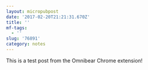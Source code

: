 ```yaml
---
layout: micropubpost
date: '2017-02-20T21:21:31.670Z'
title: ''
mf-tags:
  - ''
slug: '76891'
category: notes
---
```

This is a test post from the Omnibear Chrome extension!
